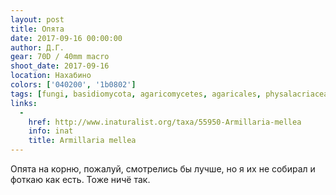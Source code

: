 ```yaml
---
layout: post
title: Опята
date: 2017-09-16 00:00:00
author: Д.Г.
gear: 70D / 40mm macro
shoot_date: 2017-09-16
location: Нахабино
colors: ['040200', '1b0802']
tags: [fungi, basidiomycota, agaricomycetes, agaricales, physalacriaceae, armillaria, armillaria mellea]
links:
  -
    href: http://www.inaturalist.org/taxa/55950-Armillaria-mellea
    info: inat
    title: Armillaria mellea
---
```

Опята на корню, пожалуй, смотрелись бы лучше, но я их не собирал и фоткаю как есть. Тоже ничё так.
